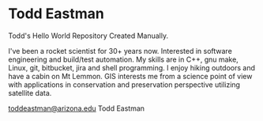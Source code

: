 # Todd Eastman
Todd's Hello World Repository Created Manually.

I've been a rocket scientist for 30+ years now.  Interested in software engineering and build/test automation.  My skills are in C++, gnu make, Linux, git, bitbucket, jira and shell programming.  I enjoy hiking outdoors and have a cabin on Mt Lemmon.  GIS interests me from a science point of view with applications in conservation and preservation perspective utilizing satellite data.

toddeastman@arizona.edu
Todd Eastman
